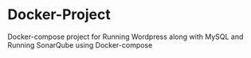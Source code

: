 # Docker-Project
Docker-compose project for Running Wordpress along with MySQL and Running SonarQube using Docker-compose
